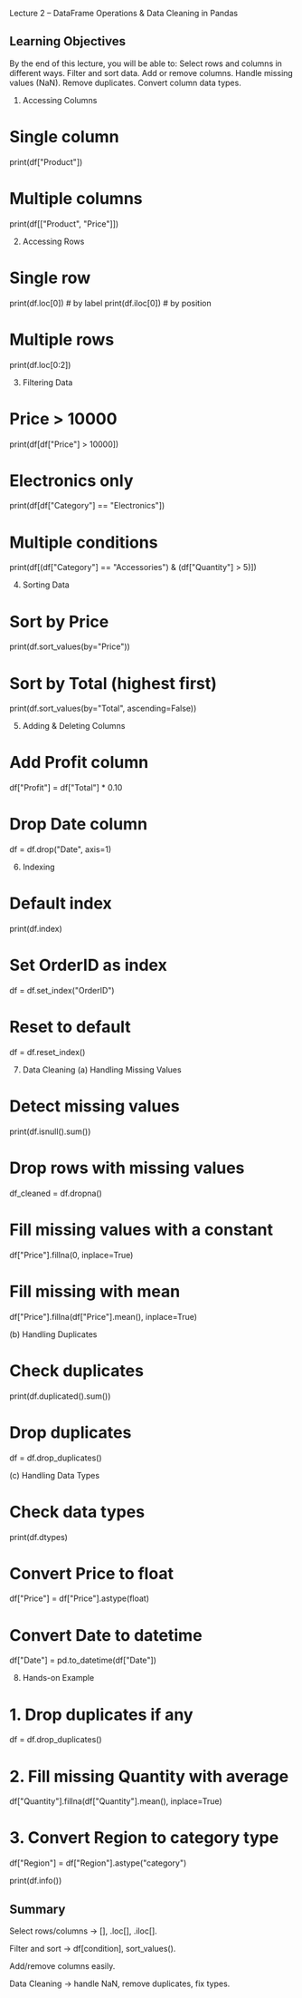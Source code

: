 Lecture 2 – DataFrame Operations & Data Cleaning in Pandas

## Learning Objectives
By the end of this lecture, you will be able to:
 Select rows and columns in different ways.
 Filter and sort data.
 Add or remove columns.
 Handle missing values (NaN).
 Remove duplicates.
 Convert column data types.

1. Accessing Columns
# Single column
print(df["Product"])

# Multiple columns
print(df[["Product", "Price"]])

2. Accessing Rows
# Single row
print(df.loc[0])     # by label
print(df.iloc[0])    # by position

# Multiple rows
print(df.loc[0:2])

3. Filtering Data
# Price > 10000
print(df[df["Price"] > 10000])

# Electronics only
print(df[df["Category"] == "Electronics"])

# Multiple conditions
print(df[(df["Category"] == "Accessories") & (df["Quantity"] > 5)])

4. Sorting Data
# Sort by Price
print(df.sort_values(by="Price"))

# Sort by Total (highest first)
print(df.sort_values(by="Total", ascending=False))

5. Adding & Deleting Columns
# Add Profit column
df["Profit"] = df["Total"] * 0.10

# Drop Date column
df = df.drop("Date", axis=1)

6. Indexing
# Default index
print(df.index)

# Set OrderID as index
df = df.set_index("OrderID")

# Reset to default
df = df.reset_index()

7. Data Cleaning
(a) Handling Missing Values
# Detect missing values
print(df.isnull().sum())

# Drop rows with missing values
df_cleaned = df.dropna()

# Fill missing values with a constant
df["Price"].fillna(0, inplace=True)

# Fill missing with mean
df["Price"].fillna(df["Price"].mean(), inplace=True)

(b) Handling Duplicates
# Check duplicates
print(df.duplicated().sum())

# Drop duplicates
df = df.drop_duplicates()

(c) Handling Data Types
# Check data types
print(df.dtypes)

# Convert Price to float
df["Price"] = df["Price"].astype(float)

# Convert Date to datetime
df["Date"] = pd.to_datetime(df["Date"])

8. Hands-on Example
# 1. Drop duplicates if any
df = df.drop_duplicates()

# 2. Fill missing Quantity with average
df["Quantity"].fillna(df["Quantity"].mean(), inplace=True)

# 3. Convert Region to category type
df["Region"] = df["Region"].astype("category")

print(df.info())

## Summary

Select rows/columns → [], .loc[], .iloc[].

Filter and sort → df[condition], sort_values().

Add/remove columns easily.

Data Cleaning → handle NaN, remove duplicates, fix types.